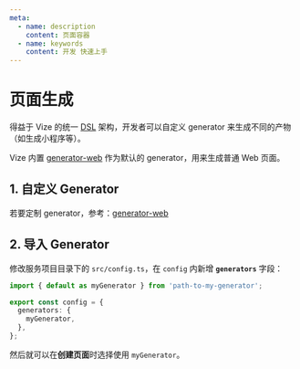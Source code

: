 ```yaml
---
meta:
  - name: description
    content: 页面容器
  - name: keywords
    content: 开发 快速上手
---
```


# 页面生成

得益于 Vize 的统一 [DSL](/advanced/dsl.html) 架构，开发者可以自定义 generator 来生成不同的产物（如生成小程序等）。

Vize 内置 [generator-web](https://github.com/vize-team/vize/tree/master/packages/generator-web) 作为默认的 generator，用来生成普通 Web 页面。

## 1. 自定义 Generator

若要定制 generator，参考：[generator-web](https://github.com/vize-team/vize/tree/master/packages/generator-web)

## 2. 导入 Generator

修改服务项目目录下的 `src/config.ts`，在 `config` 内新增 **`generators`** 字段：

```ts {4-6}
import { default as myGenerator } from 'path-to-my-generator';

export const config = {
  generators: {
    myGenerator,
  },
};
```

然后就可以在**创建页面**时选择使用 `myGenerator`。
